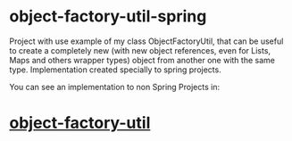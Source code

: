 # object-factory-util-spring
Project with use example of my class ObjectFactoryUtil, that can be useful to create a completely new (with new object references, even for Lists, Maps and others wrapper types) object from another one with the same type. Implementation created specially to spring projects.

You can see an implementation to non Spring Projects in:

# [object-factory-util](https://github.com/gregoryfeijon/object-factory-util)
